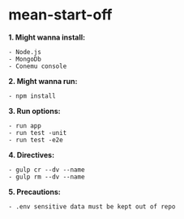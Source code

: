 # mean-start-off

**1. Might wanna install:**

	- Node.js
	- MongoDb
	- Conemu console

**2. Might wanna run:**

	- npm install

**3. Run options:**

	- run app
	- run test -unit
	- run test -e2e

**4. Directives:**

	- gulp cr --dv --name
	- gulp rm --dv --name

**5. Precautions:**

	- .env sensitive data must be kept out of repo